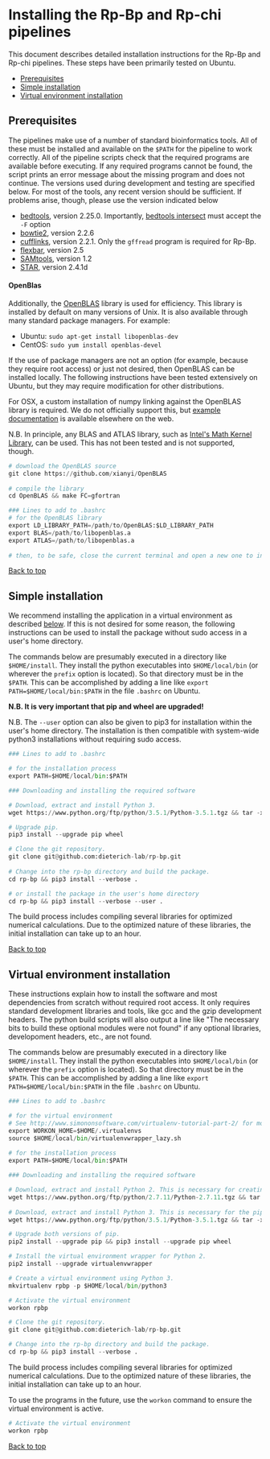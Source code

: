 
# Installing the Rp-Bp and Rp-chi pipelines

This document describes detailed installation instructions for the Rp-Bp and Rp-chi pipelines. These steps have been primarily tested on Ubuntu.

<a id="toc"></a>

* [Prerequisites](#prerequisites)
* [Simple installation](#simple-installation)
* [Virtual environment installation](#virtual-environment-installation)

<a id="prerequisites"></a>

## Prerequisites

The pipelines make use of a number of standard bioinformatics tools. All of these must be installed and available on the `$PATH` for the pipeline to work correctly. All of the pipeline scripts check that the required programs are available before executing. If any required programs cannot be found, the script prints an error message about the missing program and does not continue. The versions used during development and testing are specified below. For most of the tools, any recent version should be sufficient. If problems arise, though, please use the version indicated below

* [bedtools](http://bedtools.readthedocs.io/en/latest/), version 2.25.0. Importantly, [bedtools intersect](http://bedtools.readthedocs.io/en/latest/content/tools/intersect.html) must accept the `-F` option
* [bowtie2](http://bowtie-bio.sourceforge.net/bowtie2/index.shtml), version 2.2.6
* [cufflinks](http://cole-trapnell-lab.github.io/cufflinks/), version 2.2.1. Only the `gffread` program is required for Rp-Bp.
* [flexbar](https://github.com/seqan/flexbar), version 2.5
* [SAMtools](http://www.htslib.org/), version 1.2
* [STAR](https://github.com/alexdobin/STAR), version 2.4.1d

#### OpenBlas

Additionally, the [OpenBLAS](http://www.openblas.net/) library is used for efficiency. This library is installed by default on many versions of Unix. It is also available through many standard package managers. For example:

* Ubuntu: ``sudo apt-get install libopenblas-dev``
* CentOS: ``sudo yum install openblas-devel``

If the use of package managers are not an option (for example, because they require root access) or just not desired, then OpenBLAS can be installed locally. The following instructions have been tested extensively on Ubuntu, but they may require modification for other distributions.

For OSX, a custom installation of numpy linking against the OpenBLAS library is required. We do not officially support this, but [example documentation](http://dedupe.readthedocs.io/en/latest/OSX-Install-Notes.html) is available elsewhere on the web.

N.B. In principle, any BLAS and ATLAS library, such as [Intel's Math Kernel Library](https://software.intel.com/en-us/intel-mkl), can be used. This has not been tested and is not supported, though.


```python
# download the OpenBLAS source
git clone https://github.com/xianyi/OpenBLAS
    
# compile the library
cd OpenBLAS && make FC=gfortran

### Lines to add to .bashrc
# for the OpenBLAS library
export LD_LIBRARY_PATH=/path/to/OpenBLAS:$LD_LIBRARY_PATH
export BLAS=/path/to/libopenblas.a
export ATLAS=/path/to/libopenblas.a
    
# then, to be safe, close the current terminal and open a new one to install rp-bp
```

[Back to top](#toc)

<a id='simple-installation'></a>

## Simple installation


We recommend installing the application in a virtual environment as described [below](#virtual-environment-installation). If this is not desired for some reason, the following instructions can be used to install the package without sudo access in a user's home directory.

The commands below are presumably executed in a directory like `$HOME/install`. They install the python executables into `$HOME/local/bin` (or wherever the `prefix` option is located).
So that directory must be in the `$PATH`.
This can be accomplished by adding a line like `export PATH=$HOME/local/bin:$PATH` in the file `.bashrc` on Ubuntu.

**N.B. It is very important that pip and wheel are upgraded!**

N.B. The `--user` option can also be given to pip3 for installation within the user's home directory. The installation is then compatible with system-wide python3 installations without requiring sudo access.


```python
### Lines to add to .bashrc

# for the installation process
export PATH=$HOME/local/bin:$PATH

### Downloading and installing the required software

# Download, extract and install Python 3. 
wget https://www.python.org/ftp/python/3.5.1/Python-3.5.1.tgz && tar -xvf Python-3.5.1.tgz && cd Python-3.5.1 && ./configure --prefix=$HOME/local --with-ensurepip=upgrade && make && make install && cd ..

# Upgrade pip. 
pip3 install --upgrade pip wheel

# Clone the git repository. 
git clone git@github.com:dieterich-lab/rp-bp.git
    
# Change into the rp-bp directory and build the package. 
cd rp-bp && pip3 install --verbose .

# or install the package in the user's home directory
cd rp-bp && pip3 install --verbose --user .
```

The build process includes compiling several libraries for optimized numerical calculations. Due to the optimized nature of these libraries, the initial installation can take up to an hour.

[Back to top](#toc)

<a id='virtual-environment-installation'></a>

## Virtual environment installation


These instructions explain how to install the software and most dependencies from scratch without required root access.
It only requires standard development libraries and tools, like gcc and the gzip development headers.
The python build scripts will also output a line like "The necessary bits to build these optional modules were not found" if any optional libraries, developoment headers, etc., are not found.

The commands below are presumably executed in a directory like `$HOME/install`.
They install the python executables into `$HOME/local/bin` (or wherever the `prefix` option is located).
So that directory must be in the `$PATH`.
This can be accomplished by adding a line like `export PATH=$HOME/local/bin:$PATH` in the file `.bashrc` on Ubuntu.


```python
### Lines to add to .bashrc

# for the virtual environment
# See http://www.simononsoftware.com/virtualenv-tutorial-part-2/ for more details.
export WORKON_HOME=$HOME/.virtualenvs
source $HOME/local/bin/virtualenvwrapper_lazy.sh 
    
# for the installation process
export PATH=$HOME/local/bin:$PATH

### Downloading and installing the required software

# Download, extract and install Python 2. This is necessary for creating the virtual environment
wget https://www.python.org/ftp/python/2.7.11/Python-2.7.11.tgz && tar -xvf Python-2.7.11.tgz && cd Python-2.7.11 && ./configure --prefix=$HOME/local --with-ensurepip=upgrade && make && make install && cd ..
    
# Download, extract and install Python 3. This is necessary for the pipelines
wget https://www.python.org/ftp/python/3.5.1/Python-3.5.1.tgz && tar -xvf Python-3.5.1.tgz && cd Python-3.5.1 && ./configure --prefix=$HOME/local --with-ensurepip=upgrade && make && make install && cd ..

# Upgrade both versions of pip. 
pip2 install --upgrade pip && pip3 install --upgrade pip wheel

# Install the virtual environment wrapper for Python 2. 
pip2 install --upgrade virtualenvwrapper

# Create a virtual environment using Python 3. 
mkvirtualenv rpbp -p $HOME/local/bin/python3

# Activate the virtual environment
workon rpbp

# Clone the git repository.
git clone git@github.com:dieterich-lab/rp-bp.git

# Change into the rp-bp directory and build the package. 
cd rp-bp && pip3 install --verbose .
```

The build process includes compiling several libraries for optimized numerical calculations. Due to the optimized nature of these libraries, the initial installation can take up to an hour.

To use the programs in the future, use the `workon` command to ensure the virtual environment is active.


```python
# Activate the virtual environment
workon rpbp
```

[Back to top](#toc)
